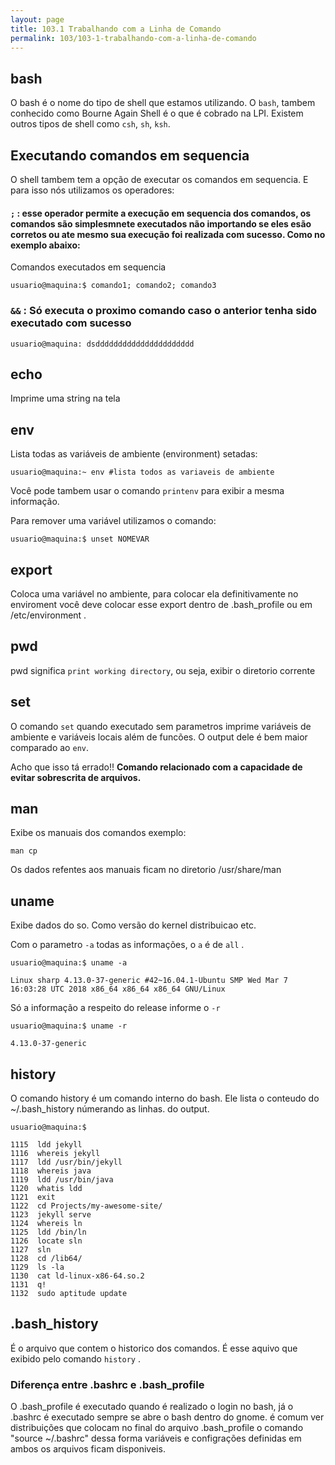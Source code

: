 ```yaml
---
layout: page
title: 103.1 Trabalhando com a Linha de Comando
permalink: 103/103-1-trabalhando-com-a-linha-de-comando
---
```


## bash

O bash é o nome do tipo de shell que estamos utilizando. O `bash`, tambem conhecido como Bourne Again Shell é o que é cobrado na LPI. Existem outros tipos de shell como `csh`, `sh`, `ksh`.

## Executando comandos em sequencia

O shell tambem tem a opção de executar os comandos em sequencia. E para isso nós utilizamos os operadores:

#### `;` : esse operador permite a execução em sequencia dos comandos, os comandos são simplesmnete executados não importando se eles esão corretos ou ate mesmo sua execução foi realizada com sucesso. Como no exemplo abaixo:

Comandos executados em sequencia

	usuario@maquina:$ comando1; comando2; comando3

### `&&` : Só executa o proximo comando caso o anterior tenha sido executado com sucesso

	usuario@maquina: dsdddddddddddddddddddddd

## echo 

Imprime uma string na tela

## env

Lista todas as variáveis de ambiente (environment) setadas:

	usuario@maquina:~ env #lista todos as variaveis de ambiente

Você pode tambem usar o comando `printenv` para exibir a mesma informação. 

Para remover uma variável utilizamos o comando: 

	usuario@maquina:$ unset NOMEVAR

## export 

Coloca uma variável no ambiente, para colocar ela definitivamente no enviroment você deve colocar esse export dentro de .bash_profile ou em /etc/environment .


## pwd 

pwd significa `print working directory`, ou seja, exibir o diretorio corrente


## set

O comando `set` quando executado sem parametros imprime variáveis de ambiente e variáveis locais além de funcões. O output dele é bem maior comparado ao `env`.

Acho que isso tá errado!!
**Comando relacionado com a capacidade de evitar sobrescrita de arquivos.**


## man 

Exibe os manuais dos comandos exemplo:

	man cp

Os dados refentes aos manuais ficam no diretorio /usr/share/man

## uname 

Exibe dados do so. Como versão do kernel distribuicao etc.

Com o parametro `-a` todas as informações, o `a` é de `all` .

	usuario@maquina:$ uname -a

	Linux sharp 4.13.0-37-generic #42~16.04.1-Ubuntu SMP Wed Mar 7 16:03:28 UTC 2018 x86_64 x86_64 x86_64 GNU/Linux

Só a informação a respeito do release informe o `-r`

	usuario@maquina:$ uname -r

	4.13.0-37-generic


## history

O comando history é um comando interno do bash. Ele lista o conteudo do ~/.bash_history númerando as linhas. do output.

	usuario@maquina:$

	1115  ldd jekyll 
	1116  whereis jekyll 
	1117  ldd /usr/bin/jekyll
	1118  whereis java
	1119  ldd /usr/bin/java
	1120  whatis ldd
	1121  exit
	1122  cd Projects/my-awesome-site/
	1123  jekyll serve
	1124  whereis ln
	1125  ldd /bin/ln
	1126  locate sln
	1127  sln
	1128  cd /lib64/
	1129  ls -la
	1130  cat ld-linux-x86-64.so.2 
	1131  q!
	1132  sudo aptitude update


## .bash_history

É o arquivo que contem o historico dos comandos. É esse aquivo que exibido pelo comando `history` . 

### Diferença entre .bashrc e .bash_profile

O .bash_profile é executado quando é realizado o login no bash, já o .bashrc é executado sempre se abre o bash dentro do gnome. é comum ver distribuições que colocam no final do arquivo .bash_profile o comando "source ~/.bashrc" dessa forma variáveis e configrações definidas em ambos os arquivos ficam disponiveis.